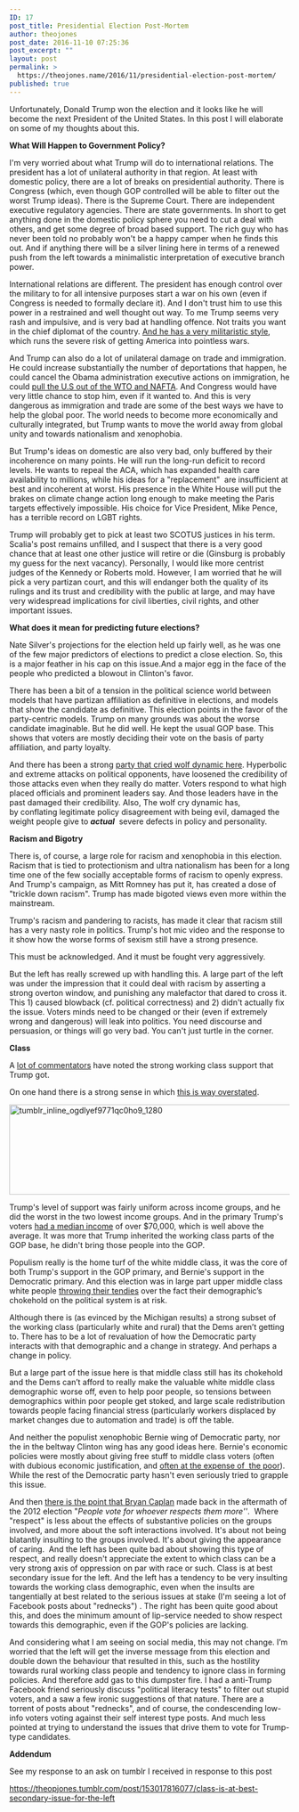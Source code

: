 ```yaml
---
ID: 17
post_title: Presidential Election Post-Mortem
author: theojones
post_date: 2016-11-10 07:25:36
post_excerpt: ""
layout: post
permalink: >
  https://theojones.name/2016/11/presidential-election-post-mortem/
published: true
---
```

Unfortunately, Donald Trump won the election and it looks like he will become the next President of the United States. In this post I will elaborate on some of my thoughts about this.

<strong>What Will Happen to Government Policy?</strong>

I'm very worried about what Trump will do to international relations. The president has a lot of unilateral authority in that region. At least with domestic policy, there are a lot of breaks on presidential authority. There is Congress (which, even though GOP controlled will be able to filter out the worst Trump ideas). There is the Supreme Court. There are independent executive regulatory agencies. There are state governments. In short to get anything done in the domestic policy sphere you need to cut a deal with others, and get some degree of broad based support. The rich guy who has never been told no probably won't be a happy camper when he finds this out. And if anything there will be a silver lining here in terms of a renewed push from the left towards a minimalistic interpretation of executive branch power.

International relations are different. The president has enough control over the military to for all intensive purposes start a war on his own (even if Congress is needed to formally declare it). And I don't trust him to use this power in a restrained and well thought out way. To me Trump seems very rash and impulsive, and is very bad at handling offence. Not traits you want in the chief diplomat of the country. <a href="http://www.expressnews.com/news/news_columnists/brian_chasnoff/article/Trump-I-love-war-6630963.php">And he has a very militaristic style</a>, which runs the severe risk of getting America into pointless wars.

And Trump can also do a lot of unilateral damage on trade and immigration. He could increase substantially the number of deportations that happen, he could cancel the Obama administration executive actions on immigration, he could <a href="http://www.bloomberg.com/politics/trackers/2016-09-19/trump-could-legally-withdraw-u-s-from-nafta-wto-report">pull the U.S out of the WTO and NAFTA</a>. And Congress would have very little chance to stop him, even if it wanted to. And this is very dangerous as immigration and trade are some of the best ways we have to help the global poor. The world needs to become more economically and culturally integrated, but Trump wants to move the world away from global unity and towards nationalism and xenophobia.

But Trump's ideas on domestic are also very bad, only buffered by their incoherence on many points. He will run the long-run deficit to record levels. He wants to repeal the ACA, which has expanded health care availability to millions, while his ideas for a "replacement"  are insufficient at best and incoherent at worst. His presence in the White House will put the brakes on climate change action long enough to make meeting the Paris targets effectively impossible. His choice for Vice President, Mike Pence, has a terrible record on LGBT rights.

Trump will probably get to pick at least two SCOTUS justices in his term. Scalia's post remains unfilled, and I suspect that there is a very good chance that at least one other justice will retire or die (Ginsburg is probably my guess for the next vacancy). Personally, I would like more centrist judges of the Kennedy or Roberts mold. However, I am worried that he will pick a very partizan court, and this will endanger both the quality of its rulings and its trust and credibility with the public at large, and may have very widespread implications for civil liberties, civil rights, and other important issues.

<strong>What does it mean for predicting future elections?</strong>

Nate Silver's projections for the election held up fairly well, as he was one of the few major predictors of elections to predict a close election. So, this is a major feather in his cap on this issue.And a major egg in the face of the people who predicted a blowout in Clinton's favor.

There has been a bit of a tension in the political science world between models that have partizan affiliation as definitive in elections, and models that show the candidate as definitive. This election points in the favor of the party-centric models. Trump on many grounds was about the worse candidate imaginable. But he did well. He kept the usual GOP base. This shows that voters are mostly deciding their vote on the basis of party affiliation, and party loyalty.

And there has been a strong <a href="http://www.reconsidermedia.com/something-to-consider/the-parties-who-cried-wolf">party that cried wolf dynamic here</a>. Hyperbolic and extreme attacks on political opponents, have loosened the credibility of those attacks even when they really do matter. Voters respond to what high placed officials and prominent leaders say. And those leaders have in the past damaged their credibility. Also, The wolf cry dynamic has, by conflating legitimate policy disagreement with being evil, damaged the weight people give to <em><strong>actual</strong></em>  severe defects in policy and personality.

<strong>Racism and Bigotry</strong>

There is, of course, a large role for racism and xenophobia in this election. Racism that is tied to protectionism and ultra nationalism has been for a long time one of the few socially acceptable forms of racism to openly express. And Trump's campaign, as Mitt Romney has put it, has created a dose of "trickle down racism". Trump has made bigoted views even more within the mainstream.

Trump's racism and pandering to racists, has made it clear that racism still has a very nasty role in politics. Trump's hot mic video and the response to it show how the worse forms of sexism still have a strong presence.

This must be acknowledged. And it must be fought very aggressively.

But the left has really screwed up with handling this. A large part of the left was under the impression that it could deal with racism by asserting a strong overton window, and punishing any malefactor that dared to cross it. This 1) caused blowback (cf. political correctness) and 2) didn't actually fix the issue. Voters minds need to be changed or their (even if extremely wrong and dangerous) will leak into politics. You need discourse and persuasion, or things will go very bad. You can't just turtle in the corner.

<strong>Class</strong>

A <a href="https://www.google.com/url?sa=t&amp;rct=j&amp;q=&amp;esrc=s&amp;source=newssearch&amp;cd=2&amp;cad=rja&amp;uact=8&amp;ved=0ahUKEwjTk7arvp3QAhUO6WMKHcYIA58QqQIIIigAMAE&amp;url=https%3A%2F%2Fwww.washingtonpost.com%2Fnews%2Fwonk%2Fwp%2F2016%2F11%2F09%2Fhow-trump-won-the-revenge-of-working-class-whites%2F&amp;usg=AFQjCNH_KUX9h1lGH-4kcqATj9u9La5rxg">lot of commentators</a> have noted the strong working class support that Trump got.

On one hand there is a strong sense in which <a href="http://t.umblr.com/redirect?z=http%3A%2F%2Fwww.nytimes.com%2Finteractive%2F2016%2F11%2F08%2Fus%2Fpolitics%2Felection-exit-polls.html&amp;t=MjA5MGFmNDUzMTJkZTg3ODFhMmY1MTkxNjkyMzFhN2YwOWZiYjU0MixGSzlna3hwMg%3D%3D&amp;b=t%3AxjrBfV2dR-oDm6HmUeBbcw&amp;m=1">this is way overstated</a>.

<img class="alignnone size-full wp-image-19" src="https://theojones.name/wp-content/uploads/2016/11/tumblr_inline_ogdlyef9771qc0ho9_1280.png" alt="tumblr_inline_ogdlyef9771qc0ho9_1280" width="804" height="162" />

Trump's level of support was fairly uniform across income groups, and he did the worst in the two lowest income groups. And in the primary Trump's voters <a href="http://fivethirtyeight.com/features/the-mythology-of-trumps-working-class-support/">had a median income</a> of over $70,000, which is well above the average. It was more that Trump inherited the working class parts of the GOP base, he didn't bring those people into the GOP.

Populism really is the home turf of the white middle class, it was the core of both Trump's support in the GOP primary, and Bernie's support in the Democratic primary. And this election was in large part upper middle class white people <a href="https://www.reddit.com/r/The_Donald/comments/4p82vj/can_someone_explain_the_chicken_tenders_meme/">throwing their tendies</a> over the fact their demographic’s chokehold on the political system is at risk.

Although there is (as evinced by the Michigan results) a strong subset of the working class (particularly white and rural) that the Dems aren’t getting to. There has to be a lot of revaluation of how the Democratic party interacts with that demographic and a change in strategy. And perhaps a change in policy.

But a large part of the issue here is that middle class still has its chokehold and the Dems can’t afford to really make the valuable white middle class demographic worse off, even to help poor people, so tensions between demographics within poor people get stoked, and large scale redistribution towards people facing financial stress (particularly workers displaced by market changes due to automation and trade) is off the table.

And neither the populist xenophobic Bernie wing of Democratic party, nor the in the beltway Clinton wing has any good ideas here. Bernie's economic policies were mostly about giving free stuff to middle class voters (often with dubious economic justification, and <a href="https://www.washingtonpost.com/opinions/bernie-sanderss-health-care-plan-could-actually-hurt-the-poor/2016/02/28/f2e16496-dc08-11e5-925f-1d10062cc82d_story.html">often at the expense of  the poor</a>). While the rest of the Democratic party hasn't even seriously tried to grapple this issue.

And then <a href="http://econlog.econlib.org/archives/2012/11/the_respect_mot.html">there is the point that Bryan Caplan</a> made back in the aftermath of the 2012 election "<i>People vote for whoever respects them more''</i>.  Where "respect" is less about the effects of substantive policies on the groups involved, and more about the soft interactions involved. It's about not being blatantly insulting to the groups involved. It's about giving the appearance of caring.  And the left has been quite bad about showing this type of respect, and really doesn't appreciate the extent to which class can be a very strong axis of oppression on par with race or such. Class is at best secondary issue for the left. And the left has a tendency to be very insulting towards the working class demographic, even when the insults are tangentially at best related to the serious issues at stake (I'm seeing a lot of Facebook posts about "rednecks") . The right has been quite good about this, and does the minimum amount of lip-service needed to show respect towards this demographic, even if the GOP's policies are lacking.

And considering what I am seeing on social media, this may not change. I’m worried that the left will get the inverse message from this election and double down the behaviour that resulted in this, such as the hostility towards rural working class people and tendency to ignore class in forming policies. And therefore add gas to this dumpster fire. I had a anti-Trump Facebook friend seriously discuss "political literacy tests" to filter out stupid voters, and a saw a few ironic suggestions of that nature. There are a torrent of posts about "rednecks", and of course, the condescending low-info voters voting against their self interest type posts. And much less pointed at trying to understand the issues that drive them to vote for Trump-type candidates.

<strong>Addendum</strong>

See my response to an ask on tumblr I received in response to this post

https://theopjones.tumblr.com/post/153017816077/class-is-at-best-secondary-issue-for-the-left